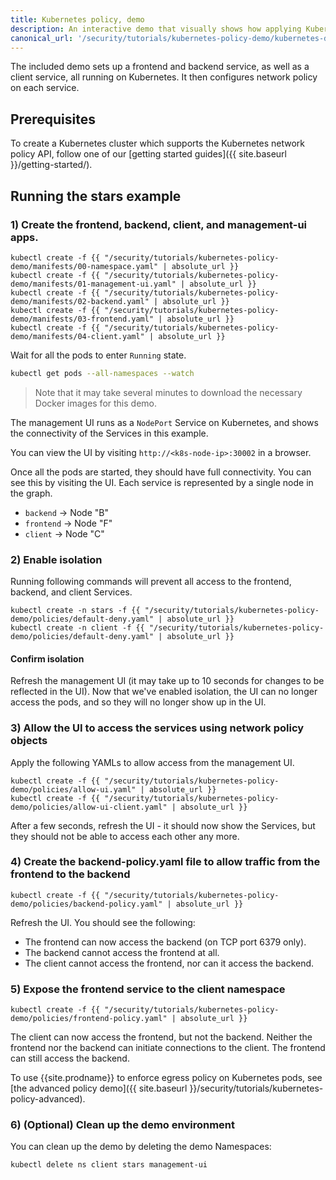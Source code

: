 ```yaml
---
title: Kubernetes policy, demo
description: An interactive demo that visually shows how applying Kubernetes policy allows and denies connections. 
canonical_url: '/security/tutorials/kubernetes-policy-demo/kubernetes-demo'
---
```

The included demo sets up a frontend and backend service, as well as a client service, all
running on Kubernetes.  It then configures network policy on each service.

## Prerequisites

To create a Kubernetes cluster which supports the Kubernetes network policy API, follow
one of our [getting started guides]({{ site.baseurl }}/getting-started/).

## Running the stars example

### 1) Create the frontend, backend, client, and management-ui apps.

```shell
kubectl create -f {{ "/security/tutorials/kubernetes-policy-demo/manifests/00-namespace.yaml" | absolute_url }}
kubectl create -f {{ "/security/tutorials/kubernetes-policy-demo/manifests/01-management-ui.yaml" | absolute_url }}
kubectl create -f {{ "/security/tutorials/kubernetes-policy-demo/manifests/02-backend.yaml" | absolute_url }}
kubectl create -f {{ "/security/tutorials/kubernetes-policy-demo/manifests/03-frontend.yaml" | absolute_url }}
kubectl create -f {{ "/security/tutorials/kubernetes-policy-demo/manifests/04-client.yaml" | absolute_url }}
```

Wait for all the pods to enter `Running` state.

```bash
kubectl get pods --all-namespaces --watch
```
> Note that it may take several minutes to download the necessary Docker images for this demo.

The management UI runs as a `NodePort` Service on Kubernetes, and shows the connectivity
of the Services in this example.

You can view the UI by visiting `http://<k8s-node-ip>:30002` in a browser.

Once all the pods are started, they should have full connectivity. You can see this by visiting the UI.  Each service is
represented by a single node in the graph.

- `backend` -> Node "B"
- `frontend` -> Node "F"
- `client` -> Node "C"

### 2) Enable isolation

Running following commands will prevent all access to the frontend, backend, and client Services.

```shell
kubectl create -n stars -f {{ "/security/tutorials/kubernetes-policy-demo/policies/default-deny.yaml" | absolute_url }}
kubectl create -n client -f {{ "/security/tutorials/kubernetes-policy-demo/policies/default-deny.yaml" | absolute_url }}
```

#### Confirm isolation

Refresh the management UI (it may take up to 10 seconds for changes to be reflected in the UI).
Now that we've enabled isolation, the UI can no longer access the pods, and so they will no longer show up in the UI.

### 3) Allow the UI to access the services using network policy objects

Apply the following YAMLs to allow access from the management UI.

```shell
kubectl create -f {{ "/security/tutorials/kubernetes-policy-demo/policies/allow-ui.yaml" | absolute_url }}
kubectl create -f {{ "/security/tutorials/kubernetes-policy-demo/policies/allow-ui-client.yaml" | absolute_url }}
```

After a few seconds, refresh the UI - it should now show the Services, but they should not be able to access each other any more.

### 4) Create the backend-policy.yaml file to allow traffic from the frontend to the backend

```shell
kubectl create -f {{ "/security/tutorials/kubernetes-policy-demo/policies/backend-policy.yaml" | absolute_url }}
```

Refresh the UI.  You should see the following:

- The frontend can now access the backend (on TCP port 6379 only).
- The backend cannot access the frontend at all.
- The client cannot access the frontend, nor can it access the backend.

### 5) Expose the frontend service to the client namespace

```shell
kubectl create -f {{ "/security/tutorials/kubernetes-policy-demo/policies/frontend-policy.yaml" | absolute_url }}
```

The client can now access the frontend, but not the backend.  Neither the frontend nor the backend
can initiate connections to the client.  The frontend can still access the backend.

To use {{site.prodname}} to enforce egress policy on Kubernetes pods, see [the advanced policy demo]({{ site.baseurl }}/security/tutorials/kubernetes-policy-advanced).

### 6) (Optional) Clean up the demo environment

You can clean up the demo by deleting the demo Namespaces:

```bash
kubectl delete ns client stars management-ui
```
